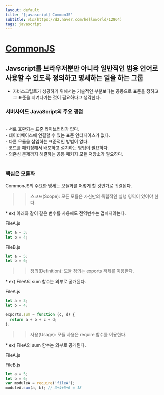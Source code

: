```yaml
---
layout: default
title: '[javascript] CommonJS'
subtitle: 참고(https://d2.naver.com/helloworld/12864)
tags: javascript
---
```


# <a href="http://www.commonjs.org/">CommonJS</a>

## Javscript를 브라우저뿐만 아니라 일반적인 범용 언어로 사용할 수 있도록 정의하고 명세하는 일을 하는 그룹

- 자바스크립트가 성공하기 위해서는 기술적인 부분보다는 공동으로 표준을 정하고 그 표준을 지켜나가는 것이 필요하다고 생각한다.

### 서버사이드 JavaScript의 주요 쟁점

<br />
- 서로 호환되는 표준 라이브러리가 없다.<br />
- 데이터베이스에 연결할 수 있는 표준 인터페이스가 없다.<br />
- 다른 모듈을 삽입하는 표준적인 방법이 없다.<br />
- 코드를 패키징해서 배포하고 설치하는 방법이 필요하다.<br />
- 의존성 문제까지 해결하는 공통 패키지 모듈 저장소가 필요하다.<br />
<br />

### 핵심은 모듈화

CommonJS의 주요한 명세는 모듈화를 어떻게 할 것인가로 귀결된다.

> > 스코프(Scope): 모든 모듈은 자신만의 독립적인 실행 영역이 있어야 한다.

\* ex) 아래와 같이 같은 변수를 사용해도 전역변수는 겹치지않는다.<br/>

FileA.js

```javascript
let a = 3;
let b = 4;
```

FileB.js

```javascript
let a = 5;
let b = 6;
```

> > 정의(Definition): 모듈 정의는 exports 객체를 이용한다.

\* ex) FileA의 sum 함수는 외부로 공개된다.<br/>

FileA.js

```javascript
let a = 3;
let b = 4;

exports.sum = function (c, d) {
  return a + b + c + d;
};
```

> > 사용(Usage): 모듈 사용은 require 함수를 이용한다.

\* ex) FileA의 sum 함수는 외부로 공개된다.<br/>

FileA.js

FileB.js

```javascript
let a = 5;
let b = 6;
var moduleA = require('fileA');
moduleA.sum(a, b); // 3+4+5+6 = 18
```
